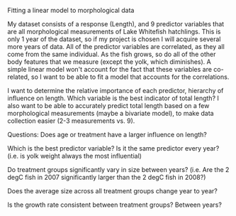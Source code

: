 Fitting a linear model to morphological data

My dataset consists of a response (Length), and 9 predictor variables that are all morphological measurements of Lake Whitefish hatchlings. This is only 1 year of the dataset, so if my project is chosen I will acquire several more years of data. All of the predictor variables are correlated, as they all come from the same individual. As the fish grows, so do all of the other body features that we measure (except the yolk, which diminishes). A simple linear model won't account for the fact that these variables are co-related, so I want to be able to fit a model that accounts for the correlations. 

I want to determine the relative importance of each predictor, hierarchy of influence on length. Which variable is the best indicator of total length? I also want to be able to accurately predict total length based on a few morphological measurements (maybe a bivariate model), to make data collection easier (2-3 measurements vs. 9).


Questions:
Does age or treatment have a larger influence on length?

Which is the best predictor variable?
Is it the same predictor every year? (i.e. is yolk weight always the most influential)

Do treatment groups significantly vary in size between years? (i.e. Are the 2 degC fish in 2007 significantly larger than the 2 degC fish in 2008?)

Does the average size across all treatment groups change year to year?

Is the growth rate consistent between treatment groups?
Between years?





